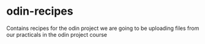# odin-recipes
Contains recipes for the odin project
we are going to be uploading files from our practicals in the odin project course
